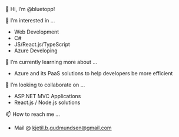 👋 Hi, I’m @bluetopp!

👀 I’m interested in ...
 - Web Development
 - C#
 - JS/React.js/TypeScript
 - Azure Developing

🌱 I’m currently learning more about ... 
 - Azure and its PaaS solutions to help developers be more efficient

💞️ I’m looking to collaborate on ...
- ASP.NET MVC Applications
- React.js / Node.js solutions

📫 How to reach me ...
- Mail @ kjetil.b.gudmundsen@gmail.com


<!---
bluetopp/bluetopp is a ✨ special ✨ repository because its `README.md` (this file) appears on your GitHub profile.
You can click the Preview link to take a look at your changes.
--->
